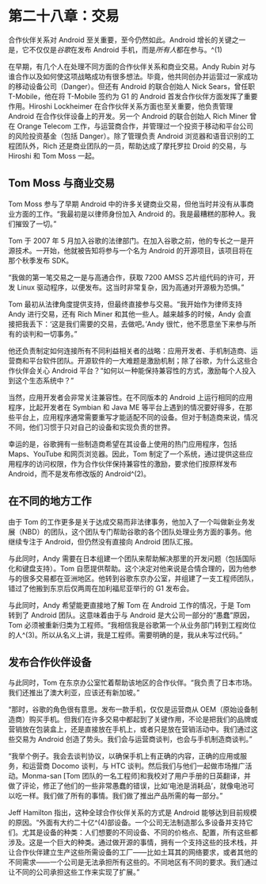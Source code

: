 # 第二十八章：交易

合作伙伴关系对 Android 至关重要，至今仍然如此。Android 增长的关键之一是，它不仅仅是*谷歌*在发布 Android 手机，而是*所有人*都在参与。^(1)

在早期，有几个人在处理不同方面的合作伙伴关系和商业交易。Andy Rubin 对与谁合作以及如何使这项战略成功有很多想法。毕竟，他共同创办并运营过一家成功的移动设备公司（Danger）。但还有 Android 的联合创始人 Nick Sears，曾任职 T-Mobile，他在将 T-Mobile 签约为 G1 的 Android 首发合作伙伴方面发挥了重要作用。Hiroshi Lockheimer 在合作伙伴关系方面也至关重要，他负责管理 Android 在合作伙伴设备上的开发。另一个 Android 的联合创始人 Rich Miner 曾在 Orange Telecom 工作，与运营商合作，并管理过一个投资于移动和平台公司的风险投资基金（包括 Danger）。除了管理负责 Android 浏览器和语音识别的工程团队外，Rich 还是商业团队的一员，帮助达成了摩托罗拉 Droid 的交易，与 Hiroshi 和 Tom Moss 一起。

## Tom Moss 与商业交易

Tom Moss 参与了早期 Android 中的许多关键商业交易，但他当时并没有从事商业方面的工作。“我最初是以律师身份加入 Android 的。我是最糟糕的那种人。我们摧毁了一切。”

Tom 于 2007 年 5 月加入谷歌的法律部门。在加入谷歌之前，他的专长之一是开源技术。一开始，他就被告知将参与一个名为 Android 的开源项目，该项目将在那个秋季发布 SDK。

“我做的第一笔交易之一是与高通合作，获取 7200 AMSS 芯片组代码的许可，开发 Linux 驱动程序，以便发布。这当时非常复杂，因为高通对开源极为恐惧。”

Tom 最初从法律角度提供支持，但最终直接参与交易。“我开始作为律师支持 Andy 进行交易，还有 Rich Miner 和其他一些人。越来越多的时候，Andy 会直接把我丢下：‘这是我们需要的交易，去做吧。’Andy 很忙，他不愿意坐下来参与所有的谈判和一切事务。”

他还负责制定如何连接所有不同利益相关者的战略：应用开发者、手机制造商、运营商和平台软件团队。开源软件的一大难题是激励机制；除了谷歌，为什么这些合作伙伴会关心 Android 平台？“如何以一种能保持兼容性的方式，激励每个人投入到这个生态系统中？”

当然，应用开发者会非常关注兼容性。在不同版本的 Android 上运行相同的应用程序，比起开发者在 Symbian 和 Java ME 等平台上遇到的情况要好得多，在那些平台上，应用程序通常需要重写才能适配不同的设备。但对于制造商来说，情况不同，他们习惯于只对自己的设备和实现负责的世界。

幸运的是，谷歌拥有一些制造商希望在其设备上使用的热门应用程序，包括 Maps、YouTube 和网页浏览器。因此，Tom 制定了一个系统，通过提供这些应用程序的访问权限，作为合作伙伴保持兼容性的激励，要求他们按原样发布 Android，而不是发布修改版的 Android^(2)。

## 在不同的地方工作

由于 Tom 的工作更多是关于达成交易而非法律事务，他加入了一个叫做新业务发展（NBD）的团队，这个团队专门帮助谷歌的各个团队处理业务方面的事务。他继续专注于 Android，但仍然没有直接向 Android 团队汇报。

与此同时，Andy 需要在日本组建一个团队来帮助解决那里的开发问题（包括国际化和键盘支持）。Tom 自愿提供帮助。这个决定对他来说是合情合理的，因为他参与的很多交易都在亚洲地区。他转到谷歌东京办公室，并组建了一支工程师团队，错过了他搬到东京后仅两周在加利福尼亚举行的 G1 发布会。

与此同时，Andy 希望能更直接地了解 Tom 在 Android 工作的情况，于是 Tom 转到了 Android 团队。这意味着由于与 Android 是大公司一部分的“愚蠢”原因，Tom 必须被重新归类为工程师。“我相信我是谷歌第一个从业务部门转到工程岗位的人^(3)。所以从名义上讲，我是工程师。需要明确的是，我从未写过代码。”

## 发布合作伙伴设备

与此同时，Tom 在东京办公室忙着帮助该地区的合作伙伴。“我负责了日本市场。我们还推出了澳大利亚，应该还有新加坡。”

“那时，谷歌的角色很有意思。发布一款手机，仅仅是运营商从 OEM（原始设备制造商）购买手机。但我们在许多交易中都起到了关键作用，不论是把我们的品牌或营销放在包装盒上，还是直接放在手机上，或者只是放在营销活动中。我们通过这些交易为 Android 创造了势头。我们会与运营商谈判，也会与手机制造商谈判。”

“我举个例子。我会去谈判协议，以确保手机上有正确的内容，正确的应用或服务，和运营商 Docomo 谈判，与 HTC 谈判。然后我们与他们一起做市场推广活动。Monma-san [Tom 团队的一名工程师]和我校对了用户手册的日英翻译，并做了评论，修正了他们的一些非常愚蠢的错误，比如‘电池是消耗品’，就像电池可以吃一样。我们做了所有的事情。我们做了推出产品所需的每一部分。”

Jeff Hamilton 指出，这种全球合作伙伴关系的方式是 Android 能够达到目前规模的原因。“外面有大约二十亿^(4)部设备。一个公司无法制造那么多设备并支持它们。尤其是设备的种类：人们想要的不同设备、不同的价格点、配置，所有这些都涉及。这是一个巨大的种类。通过做开源的事情，拥有一个支持这些的技术栈，并让合作伙伴建立生产这些所需设备的工厂——比如土耳其的网络要求，或者其他的不同需求——一个公司是无法承担所有这些的。不同地区有不同的要求。我们通过让不同的公司承担这些工作来实现了扩展。”
